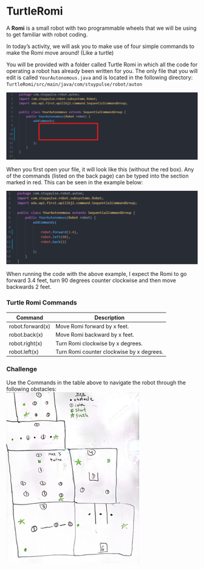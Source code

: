 # TurtleRomi

A **Romi** is a small robot with two programmable wheels that we will be using to get familiar with robot coding.

In today’s activity, we will ask you to make use of four simple commands to make the Romi move around! (Like a turtle)

You will be provided with a folder called Turtle Romi in which all the code for operating a robot has already been written for you. The only file that you will edit is called `YourAutonomous.java` and is located in the following directory: `TurtleRomi/src/main/java/com/stuypulse/robot/auton`

![Code is Placed Here](images/guideimage0.png)

When you first open your file, it will look like this (without the red box). Any of the commands (listed on the back page) can be typed into the section marked in red. This can be seen in the example below:

![example code](images/guideimage1.png)

When running the code with the above example, I expect the Romi to go forward 3.4 feet, turn 90 degrees counter clockwise and then move backwards 2 feet.

### Turtle Romi Commands

| Command|Description|
|--------------|-----------|
|robot.forward(x)| Move Romi forward by x feet.|
|robot.back(x)|Move Romi backward by x feet.|
|robot.right(x)|Turn Romi clockwise by x degrees.       |
|robot.left(x)|Turn Romi counter clockwise by x degrees.|

### Challenge
Use the Commands in the table above to navigate the robot through the following obstacles: </br>
<img src="images/obstacles.jpg" alt="obstacles" height="450" width="350"/>

